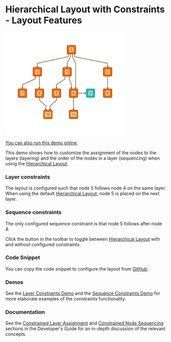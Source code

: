 <!--
 //////////////////////////////////////////////////////////////////////////////
 // @license
 // This file is part of yFiles for HTML.
 // Use is subject to license terms.
 //
 // Copyright (c) by yWorks GmbH, Vor dem Kreuzberg 28,
 // 72070 Tuebingen, Germany. All rights reserved.
 //
 //////////////////////////////////////////////////////////////////////////////
-->
# Hierarchical Layout with Constraints - Layout Features

<img src="../../../doc/demo-thumbnails/layout-constraints.webp" alt="demo-thumbnail" height="320"/>

[You can also run this demo online](https://www.yfiles.com/demos/layout-features/hierarchical-constraints/).

This demo shows how to customize the assignment of the nodes to the layers (layering) and the order of the nodes in a layer (sequencing) when using the [Hierarchical Layout](https://docs.yworks.com/yfileshtml/#/api/HierarchicalLayout).

### Layer constraints

The layout is configured such that node 5 follows node 4 on the same layer. When using the default [Hierarchical Layout](https://docs.yworks.com/yfileshtml/#/api/HierarchicalLayout), node 5 is placed on the next layer.

### Sequence constraints

The only configured sequence constraint is that node 5 follows after node 4.

Click the button in the toolbar to toggle between [Hierarchical Layout](https://docs.yworks.com/yfileshtml/#/api/HierarchicalLayout) with and without configured constraints.

### Code Snippet

You can copy the code snippet to configure the layout from [GitHub](https://github.com/yWorks/yfiles-for-html-demos/blob/master/demos/layout-features/hierarchical-constraints/HierarchicalConstraints.ts).

### Demos

See the [Layer Constraints Demo](../../layout/layerconstraints/) and the [Sequence Constraints Demo](../../layout/sequenceconstraints/) for more elaborate examples of the constraints functionality.

### Documentation

See the [Constrained Layer Assignment](https://docs.yworks.com/yfileshtml/#/dguide/hierarchical_layout-constrained_layer_assignment) and [Constrained Node Sequencing](https://docs.yworks.com/yfileshtml/#/dguide/hierarchical_layout-constrained_node_sequencing) sections in the Developer's Guide for an in-depth discussion of the relevant concepts.
